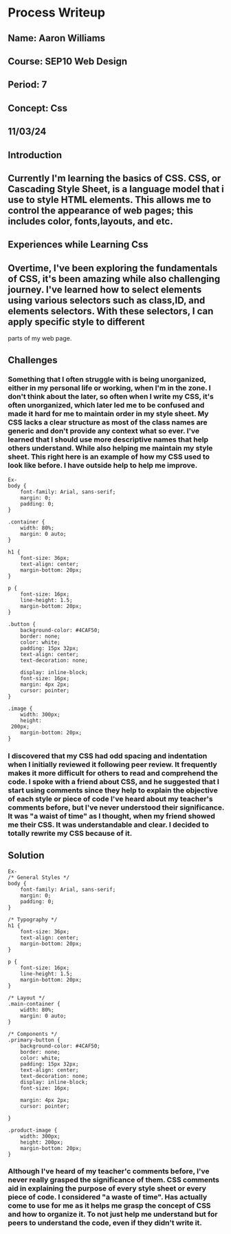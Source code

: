 # Process Writeup

## Name: Aaron Williams
## Course: SEP10 Web Design
## Period: 7
## Concept: Css
## 11/03/24

## Introduction
## Currently I'm learning the basics of CSS. CSS, or Cascading Style Sheet, is a language model that i use to style HTML elements. This allows me to control the appearance of web pages; this includes color, fonts,layouts, and etc.

## Experiences while Learning Css
## Overtime, I've been exploring the fundamentals of CSS, it's been amazing while also challenging journey. I've learned how to select elements using various selectors such as class,ID, and elements selectors. With these selectors, I can apply specific style to different 
parts of my web page.

## Challenges
### Something that I often struggle with is being unorganized, either in my personal life or working, when I'm in the zone. I don't think about the later, so often when I write my CSS, it's often unorganized, which later led me to be confused and made it hard for me to maintain order in my style sheet. My CSS lacks a clear structure as most of the class names are generic and don't provide any context what so ever. I've learned that I should use more descriptive names that help others understand. While also helping me maintain my style sheet. This right here is an example of how my CSS used to look like before. I have outside help to help me improve.
```
Ex-
body {
    font-family: Arial, sans-serif;
    margin: 0;
    padding: 0;
}

.container {
    width: 80%;
    margin: 0 auto;
}

h1 {
    font-size: 36px;
    text-align: center;
    margin-bottom: 20px;
}

p {
    font-size: 16px;
    line-height: 1.5;
    margin-bottom: 20px;
}

.button {
    background-color: #4CAF50;
    border: none;
    color: white;
    padding: 15px 32px;
    text-align: center;
    text-decoration: none;   

    display: inline-block;
    font-size: 16px;
    margin: 4px 2px;
    cursor: pointer;
}

.image {
    width: 300px;
    height:   
 200px;
    margin-bottom: 20px;
}

```
### I discovered that my CSS had odd spacing and indentation when I initially reviewed it following peer review. It frequently makes it more difficult for others to read and comprehend the code. I spoke with a friend about CSS, and he suggested that I start using comments since they help to explain the objective of each style or piece of code I've heard about my teacher's comments before, but I've never understood their significance. It was "a waist of time" as I thought, when my friend showed me their CSS. It was understandable and clear. I decided to totally rewrite my CSS because of it.
## Solution
```
Ex-
/* General Styles */
body {
    font-family: Arial, sans-serif;
    margin: 0;
    padding: 0;
}

/* Typography */
h1 {
    font-size: 36px;
    text-align: center;
    margin-bottom: 20px;
}

p {
    font-size: 16px;
    line-height: 1.5;
    margin-bottom: 20px;
}

/* Layout */
.main-container {
    width: 80%;
    margin: 0 auto;
}

/* Components */
.primary-button {
    background-color: #4CAF50;
    border: none;
    color: white;
    padding: 15px 32px;
    text-align: center;
    text-decoration: none;
    display: inline-block;
    font-size: 16px;   

    margin: 4px 2px;
    cursor: pointer;   

}

.product-image {
    width: 300px;
    height: 200px;
    margin-bottom: 20px;
}
```
### Although I've heard of my teacher'c comments before, I've never really grasped the significance of them. CSS comments aid in explaining the purpose of every style sheet or every piece of code. I considered "a waste of time". Has actually come to use for me as it helps me grasp the concept of CSS and how to organize it. To not just help me understand but for peers to understand the code, even if they didn't write it.


